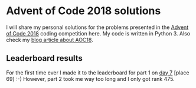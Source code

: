 # Advent of Code 2018 solutions
I will share my personal solutions for the problems presented in the [Advent of Code 2018](https://adventofcode.com/2018) coding competition here. My code is written in Python 3. Also check my [blog article about AOC18](https://simonhessner.de/advent-of-code-2018-25-days-of-coding/).

## Leaderboard results
For the first time ever I made it to the leaderboard for part 1 on [day 7](https://adventofcode.com/2018/day/7) [place 69] :-)
However, part 2 took me way too long and I only got rank 475.
